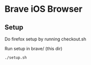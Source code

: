 # Brave iOS Browser 

## Setup

Do firefox setup by running checkout.sh

Run setup in brave/ (this dir)
```
./setup.sh
```


